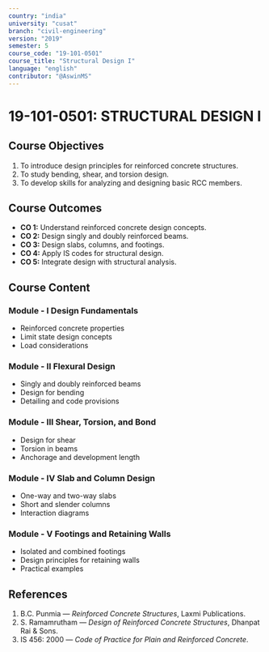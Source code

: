 ```yaml
---
country: "india"
university: "cusat"
branch: "civil-engineering"
version: "2019"
semester: 5
course_code: "19-101-0501"
course_title: "Structural Design I"
language: "english"
contributor: "@AswinMS"
---
```


# 19-101-0501: STRUCTURAL DESIGN I

## Course Objectives
1. To introduce design principles for reinforced concrete structures.
2. To study bending, shear, and torsion design.
3. To develop skills for analyzing and designing basic RCC members.

## Course Outcomes
* **CO 1:** Understand reinforced concrete design concepts.
* **CO 2:** Design singly and doubly reinforced beams.
* **CO 3:** Design slabs, columns, and footings.
* **CO 4:** Apply IS codes for structural design.
* **CO 5:** Integrate design with structural analysis.

## Course Content

### Module - I Design Fundamentals
* Reinforced concrete properties
* Limit state design concepts
* Load considerations

### Module - II Flexural Design
* Singly and doubly reinforced beams
* Design for bending
* Detailing and code provisions

### Module - III Shear, Torsion, and Bond
* Design for shear
* Torsion in beams
* Anchorage and development length

### Module - IV Slab and Column Design
* One-way and two-way slabs
* Short and slender columns
* Interaction diagrams

### Module - V Footings and Retaining Walls
* Isolated and combined footings
* Design principles for retaining walls
* Practical examples

## References
1. B.C. Punmia — *Reinforced Concrete Structures*, Laxmi Publications.
2. S. Ramamrutham — *Design of Reinforced Concrete Structures*, Dhanpat Rai & Sons.
3. IS 456: 2000 — *Code of Practice for Plain and Reinforced Concrete*.
